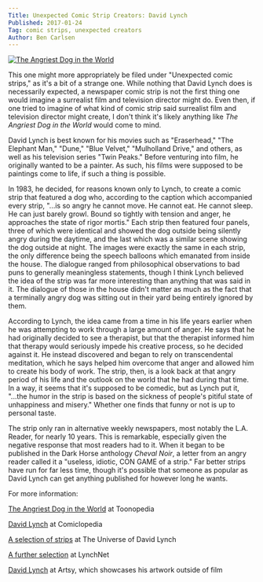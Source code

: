 ```yaml
---
Title: Unexpected Comic Strip Creators: David Lynch
Published: 2017-01-24
Tag: comic strips, unexpected creators
Author: Ben Carlsen
---
```


[![The Angriest Dog in the World](http://blog.arkholt.com/media/2017/angriest-dog.jpg)](http://blog.arkholt.com/media/2017/angriest-dog.jpg)

This one might more appropriately be filed under "Unexpected comic strips," as it's a bit of a strange one. While nothing that David Lynch does is necessarily expected, a newspaper comic strip is not the first thing one would imagine a surrealist film and television director might do. Even then, if one tried to imagine of what kind of comic strip said surrealist film and television director might create, I don't think it's likely anything like *The Angriest Dog in the World* would come to mind.

David Lynch is best known for his movies such as "Eraserhead," "The Elephant Man," "Dune," "Blue Velvet," "Mulholland Drive," and others, as well as his television series "Twin Peaks." Before venturing into film, he originally wanted to be a painter. As such, his films were supposed to be paintings come to life, if such a thing is possible.

In 1983, he decided, for reasons known only to Lynch, to create a comic strip that featured a dog who, according to the caption which accompanied every strip, "...is so angry he cannot move. He cannot eat. He cannot sleep. He can just barely growl. Bound so tightly with tension and anger, he approaches the state of rigor mortis." Each strip then featured four panels, three of which were identical and showed the dog outside being silently angry during the daytime, and the last which was a similar scene showing the dog outside at night. The images were exactly the same in each strip, the only difference being the speech balloons which emanated from inside the house. The dialogue ranged from philosophical observations to bad puns to generally meaningless statements, though I think Lynch believed the idea of the strip was far more interesting than anything that was said in it. The dialogue of those in the house didn't matter as much as the fact that a terminally angry dog was sitting out in their yard being entirely ignored by them.

According to Lynch, the idea came from a time in his life years earlier when he was attempting to work through a large amount of anger. He says that he had originally decided to see a therapist, but that the therapist informed him that therapy would seriously impede his creative process, so he decided against it. He instead discovered and began to rely on transcendental meditation, which he says helped him overcome that anger and allowed him to create his body of work. The strip, then, is a look back at that angry period of his life and the outlook on the world that he had during that time. In a way, it seems that it's supposed to be comedic, but as Lynch put it, "...the humor in the strip is based on the sickness of people's pitiful state of unhappiness and misery." Whether one finds that funny or not is up to personal taste.

The strip only ran in alternative weekly newspapers, most notably the L.A. Reader, for nearly 10 years. This is remarkable, especially given the negative response that most readers had to it. When it began to be published in the Dark Horse anthology *Cheval Noir*, a letter from an angry reader called it a "useless, idiotic, CON GAME of a strip." Far better strips have run for far less time, though it's possible that someone as popular as David Lynch can get anything published for however long he wants.

For more information:

[The Angriest Dog in the World](http://www.toonopedia.com/angriest.htm) at Toonopedia

[David Lynch](https://www.lambiek.net/artists/l/lynch_david.htm) at Comiclopedia

[A selection of strips](http://www.davidlynch.de/angry.html) at The Universe of David Lynch

[A further selection](http://www.lynchnet.com/angrydog/) at LynchNet

[David Lynch](https://www.artsy.net/artist/david-lynch) at Artsy, which showcases his artwork outside of film
